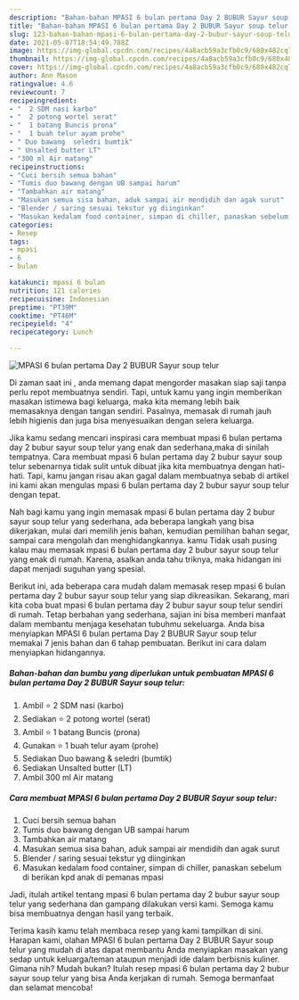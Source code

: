 ```yaml
---
description: "Bahan-bahan MPASI 6 bulan pertama Day 2 BUBUR Sayur soup telur yang enak dan Mudah Dibuat"
title: "Bahan-bahan MPASI 6 bulan pertama Day 2 BUBUR Sayur soup telur yang enak dan Mudah Dibuat"
slug: 123-bahan-bahan-mpasi-6-bulan-pertama-day-2-bubur-sayur-soup-telur-yang-enak-dan-mudah-dibuat
date: 2021-05-07T18:54:49.788Z
image: https://img-global.cpcdn.com/recipes/4a8acb59a3cfb0c9/680x482cq70/mpasi-6-bulan-pertama-day-2-bubur-sayur-soup-telur-foto-resep-utama.jpg
thumbnail: https://img-global.cpcdn.com/recipes/4a8acb59a3cfb0c9/680x482cq70/mpasi-6-bulan-pertama-day-2-bubur-sayur-soup-telur-foto-resep-utama.jpg
cover: https://img-global.cpcdn.com/recipes/4a8acb59a3cfb0c9/680x482cq70/mpasi-6-bulan-pertama-day-2-bubur-sayur-soup-telur-foto-resep-utama.jpg
author: Ann Mason
ratingvalue: 4.6
reviewcount: 7
recipeingredient:
- "  2 SDM nasi karbo"
- "  2 potong wortel serat"
- "  1 batang Buncis prona"
- "  1 buah telur ayam prohe"
- " Duo bawang  seledri bumtik"
- " Unsalted butter LT"
- "300 ml Air matang"
recipeinstructions:
- "Cuci bersih semua bahan"
- "Tumis duo bawang dengan UB sampai harum"
- "Tambahkan air matang"
- "Masukan semua sisa bahan, aduk sampai air mendidih dan agak surut"
- "Blender / saring sesuai tekstur yg diinginkan"
- "Masukan kedalam food container, simpan di chiller, panaskan sebelum di berikan kpd anak di pemanas mpasi"
categories:
- Resep
tags:
- mpasi
- 6
- bulan

katakunci: mpasi 6 bulan 
nutrition: 121 calories
recipecuisine: Indonesian
preptime: "PT39M"
cooktime: "PT46M"
recipeyield: "4"
recipecategory: Lunch

---
```



![MPASI 6 bulan pertama Day 2 BUBUR Sayur soup telur](https://img-global.cpcdn.com/recipes/4a8acb59a3cfb0c9/680x482cq70/mpasi-6-bulan-pertama-day-2-bubur-sayur-soup-telur-foto-resep-utama.jpg)

Di zaman  saat ini , anda memang dapat mengorder masakan siap saji tanpa perlu repot membuatnya sendiri. Tapi, untuk kamu yang ingin memberikan masakan istimewa bagi keluarga, maka kita memang lebih baik memasaknya dengan tangan sendiri. Pasalnya, memasak di rumah jauh lebih higienis dan juga bisa menyesuaikan dengan selera keluarga.

Jika kamu sedang mencari inspirasi cara membuat mpasi 6 bulan pertama day 2 bubur sayur soup telur yang enak dan sederhana,maka di sinilah tempatnya. Cara membuat mpasi 6 bulan pertama day 2 bubur sayur soup telur  sebenarnya tidak sulit untuk dibuat jika kita membuatnya dengan hati-hati. Tapi, kamu jangan risau akan gagal dalam membuatnya 
sebab di artikel ini kami akan mengulas mpasi 6 bulan pertama day 2 bubur sayur soup telur dengan tepat.  



Nah bagi kamu yang ingin memasak mpasi 6 bulan pertama day 2 bubur sayur soup telur yang sederhana, ada beberapa langkah yang bisa dikerjakan, mulai dari memilih jenis bahan, kemudian pemilihan bahan segar, sampai cara mengolah dan menghidangkannya. kamu Tidak usah pusing kalau mau memasak mpasi 6 bulan pertama day 2 bubur sayur soup telur yang enak di rumah. Karena, asalkan anda  tahu triknya, maka hidangan ini dapat menjadi suguhan yang spesial.

Berikut ini, ada beberapa cara mudah dalam memasak resep mpasi 6 bulan pertama day 2 bubur sayur soup telur yang siap dikreasikan. Sekarang, mari kita coba buat mpasi 6 bulan pertama day 2 bubur sayur soup telur sendiri di rumah. Tetap berbahan yang sederhana, sajian ini bisa memberi manfaat dalam membantu menjaga kesehatan tubuhmu sekeluarga. Anda bisa menyiapkan MPASI 6 bulan pertama Day 2 BUBUR Sayur soup telur memakai 7 jenis bahan dan 6 tahap pembuatan. Berikut ini cara dalam menyiapkan hidangannya.

<!--inarticleads1-->

##### Bahan-bahan dan bumbu yang diperlukan untuk pembuatan MPASI 6 bulan pertama Day 2 BUBUR Sayur soup telur:

1. Ambil  ⭐ 2 SDM nasi (karbo)
1. Sediakan  ⭐ 2 potong wortel (serat)
1. Ambil  ⭐ 1 batang Buncis (prona)
1. Gunakan  ⭐ 1 buah telur ayam (prohe)
1. Sediakan  Duo bawang &amp; seledri (bumtik)
1. Sediakan  Unsalted butter (LT)
1. Ambil 300 ml Air matang




<!--inarticleads2-->

##### Cara membuat MPASI 6 bulan pertama Day 2 BUBUR Sayur soup telur:

1. Cuci bersih semua bahan
1. Tumis duo bawang dengan UB sampai harum
1. Tambahkan air matang
1. Masukan semua sisa bahan, aduk sampai air mendidih dan agak surut
1. Blender / saring sesuai tekstur yg diinginkan
1. Masukan kedalam food container, simpan di chiller, panaskan sebelum di berikan kpd anak di pemanas mpasi




Jadi, itulah artikel tentang  mpasi 6 bulan pertama day 2 bubur sayur soup telur  yang sederhana dan gampang dilakukan versi kami. Semoga kamu bisa membuatnya dengan hasil yang terbaik. 

Terima kasih kamu telah membaca resep yang kami tampilkan di sini. Harapan kami, olahan  MPASI 6 bulan pertama Day 2 BUBUR Sayur soup telur yang mudah di atas dapat membantu Anda menyiapkan masakan yang sedap untuk keluarga/teman ataupun menjadi ide dalam berbisnis kuliner. Gimana nih? Mudah bukan? Itulah resep mpasi 6 bulan pertama day 2 bubur sayur soup telur yang bisa Anda kerjakan di rumah. Semoga bermanfaat dan selamat mencoba!

